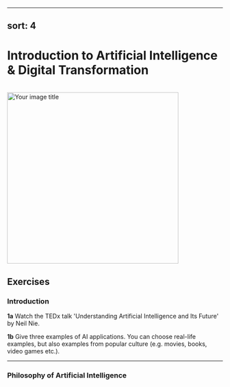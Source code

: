 ---
sort: 4
--

# __Introduction to Artificial Intelligence & Digital Transformation__
\
<img src="https://raw.githubusercontent.com/BredaUniversity/AAI-DM/main/docs/Year1/BlockA/DT%26AI/ai_banner.jpg?token=ANZYLNEPDBNYF3PK4PUDJCDASKKS6" alt="Your image title" width="400"/>

## __Exercises__

### Introduction

__1a__ Watch the TEDx talk 'Understanding Artificial Intelligence and Its Future' by
Neil Nie.

__1b__ Give three examples of AI applications. You can choose real-life examples,
but also examples from popular culture (e.g. movies, books, video games etc.).

***

### Philosophy of Artificial Intelligence
